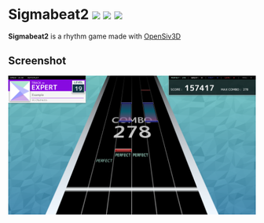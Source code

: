<h1>Sigmabeat2
<a href="https://github.com/ryoga-exe/Sigmabeat2/blob/main/LICENSE"><img src="https://img.shields.io/github/license/ryoga-exe/Sigmabeat2"/></a>
<a href="https://github.com/ryoga-exe/Sigmabeat2/issues"><img src="https://img.shields.io/github/issues/ryoga-exe/Sigmabeat2"/></a>
<a href="https://github.com/ryoga-exe/Sigmabeat2/"><img src="https://img.shields.io/github/languages/top/ryoga-exe/Sigmabeat2"/></a>
</h1>

**Sigmabeat2** is a rhythm game made with [OpenSiv3D](https://github.com/Siv3D/OpenSiv3D)

## Screenshot

![Screenshot](./docs/Screenshot.png)